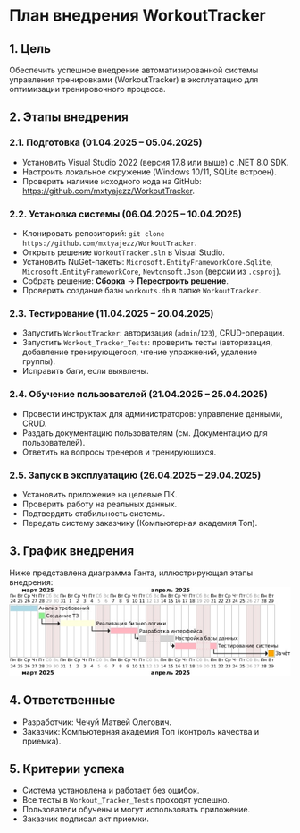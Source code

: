 # План внедрения WorkoutTracker

## 1. Цель
Обеспечить успешное внедрение автоматизированной системы управления тренировками (WorkoutTracker) в эксплуатацию для оптимизации тренировочного процесса.

## 2. Этапы внедрения
### 2.1. Подготовка (01.04.2025 – 05.04.2025)
- Установить Visual Studio 2022 (версия 17.8 или выше) с .NET 8.0 SDK.
- Настроить локальное окружение (Windows 10/11, SQLite встроен).
- Проверить наличие исходного кода на GitHub: https://github.com/mxtyajezz/WorkoutTracker.

### 2.2. Установка системы (06.04.2025 – 10.04.2025)
- Клонировать репозиторий: `git clone https://github.com/mxtyajezz/WorkoutTracker`.
- Открыть решение `WorkoutTracker.sln` в Visual Studio.
- Установить NuGet-пакеты: `Microsoft.EntityFrameworkCore.Sqlite`, `Microsoft.EntityFrameworkCore`, `Newtonsoft.Json` (версии из `.csproj`).
- Собрать решение: **Сборка** → **Перестроить решение**.
- Проверить создание базы `workouts.db` в папке `WorkoutTracker`.

### 2.3. Тестирование (11.04.2025 – 20.04.2025)
- Запустить `WorkoutTracker`: авторизация (`admin`/`123`), CRUD-операции.
- Запустить `Workout_Tracker_Tests`: проверить тесты (авторизация, добавление тренирующегося, чтение упражнений, удаление группы).
- Исправить баги, если выявлены.

### 2.4. Обучение пользователей (21.04.2025 – 25.04.2025)
- Провести инструктаж для администраторов: управление данными, CRUD.
- Раздать документацию пользователям (см. Документацию для пользователей).
- Ответить на вопросы тренеров и тренирующихся.

### 2.5. Запуск в эксплуатацию (26.04.2025 – 29.04.2025)
- Установить приложение на целевые ПК.
- Проверить работу на реальных данных.
- Подтвердить стабильность системы.
- Передать систему заказчику (Компьютерная академия Топ).

## 3. График внедрения
Ниже представлена диаграмма Ганта, иллюстрирующая этапы внедрения:
![Диаграмма Ганта](WorkoutTracker/Документы/Диаграммы/Диаграмма_Ганта.jpg)

## 4. Ответственные
- Разработчик: Чечуй Матвей Олегович.
- Заказчик: Компьютерная академия Топ (контроль качества и приемка).

## 5. Критерии успеха
- Система установлена и работает без ошибок.
- Все тесты в `Workout_Tracker_Tests` проходят успешно.
- Пользователи обучены и могут использовать приложение.
- Заказчик подписал акт приемки.